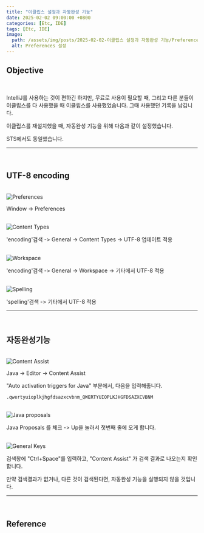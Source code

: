 ```yaml
---
title: "이클립스 설정과 자동완성 기능"
date: 2025-02-02 09:00:00 +0800
categories: [Etc, IDE]
tags: [Etc, IDE]
image:
  path: /assets/img/posts/2025-02-02-이클립스 설정과 자동완성 기능/Preferences.png
  alt: Preferences 설정
---
```


## Objective

<br>

IntelliJ를 사용하는 것이 편하긴 하지만, 무료로 사용이 필요할 때, 그리고 다른 분들이 이클립스를 다 사용했을 때  이클립스를 사용했었습니다. 그때 사용했던 기록을 남깁니다.

이클립스를 재설치했을 때, 자동완성 기능을 위해 다음과 같이 설정했습니다.

STS에서도 동일했습니다.

<hr>
<br>


## UTF-8 encoding

<br>
<img src="/assets/img/posts/2025-02-02-이클립스 설정과 자동완성 기능/Preferences.png" alt="Preferences">

Window -> Preferences

<br>
<img src="/assets/img/posts/2025-02-02-이클립스 설정과 자동완성 기능/Content Types.png" alt="Content Types">

'encoding'검색 -> General -> Content Types -> UTF-8 업데이트 적용

<br>
<img src="/assets/img/posts/2025-02-02-이클립스 설정과 자동완성 기능/Workspace.png" alt="Workspace">

'encoding'검색 -> General -> Workspace -> 기타에서 UTF-8 적용

<br>
<img src="/assets/img/posts/2025-02-02-이클립스 설정과 자동완성 기능/Spelling.png" alt="Spelling">

'spelling'검색 -> 기타에서 UTF-8 적용

<hr>
<br>


## 자동완성기능

<br>
<img src="/assets/img/posts/2025-02-02-이클립스 설정과 자동완성 기능/Content Assist.png" alt="Content Assist">

Java -> Editor -> Content Assist

"Auto activation triggers for Java" 부분에서, 다음을 입력해줍니다.

    .qwertyuioplkjhgfdsazxcvbnm_QWERTYUIOPLKJHGFDSAZXCVBNM

<br>
<img src="/assets/img/posts/2025-02-02-이클립스 설정과 자동완성 기능/Java proposals.png" alt="Java proposals">

Java Proposals 를 체크 -> Up을 눌러서 첫번째 줄에 오게 합니다.

<br>
<img src="/assets/img/posts/2025-02-02-이클립스 설정과 자동완성 기능/General Keys.png" alt="General Keys">

검색창에 "Ctrl+Space"를 입력하고, "Content Assist" 가 검색 결과로 나오는지 확인합니다.

만약 검색결과가 없거나, 다른 것이 검색된다면, 자동완성 기능을 실행되지 않을 것입니다.

<hr>
<br>


## Reference

<br>
<https://stackoverflow.com/questions/5685257/any-way-to-get-intellij-like-autocompletion-in-eclipse>










